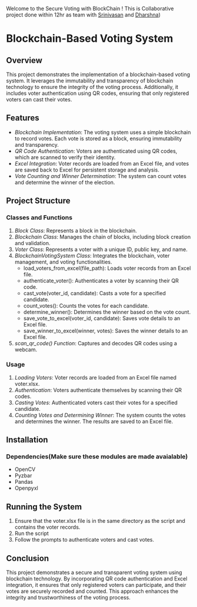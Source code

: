 Welcome to the Secure Voting with BlockChain !
This is Collaborative project done within 12hr as team with [Srinivasan](https://github.com/Srini-23) and [Dharshna](https://github.com/Dharshna2805))

# Blockchain-Based Voting System

## Overview
This project demonstrates the implementation of a blockchain-based voting system. It leverages the immutability and transparency of blockchain technology to ensure the integrity of the voting process. Additionally, it includes voter authentication using QR codes, ensuring that only registered voters can cast their votes.

## Features
- *Blockchain Implementation*: The voting system uses a simple blockchain to record votes. Each vote is stored as a block, ensuring immutability and transparency.
- *QR Code Authentication*: Voters are authenticated using QR codes, which are scanned to verify their identity.
- *Excel Integration*: Voter records are loaded from an Excel file, and votes are saved back to Excel for persistent storage and analysis.
- *Vote Counting and Winner Determination*: The system can count votes and determine the winner of the election.

## Project Structure
### Classes and Functions
1. *Block Class*: Represents a block in the blockchain.
2. *Blockchain Class*: Manages the chain of blocks, including block creation and validation.
3. *Voter Class*: Represents a voter with a unique ID, public key, and name.
4. *BlockchainVotingSystem Class*: Integrates the blockchain, voter management, and voting functionalities.
    - load_voters_from_excel(file_path): Loads voter records from an Excel file.
    - authenticate_voter(): Authenticates a voter by scanning their QR code.
    - cast_vote(voter_id, candidate): Casts a vote for a specified candidate.
    - count_votes(): Counts the votes for each candidate.
    - determine_winner(): Determines the winner based on the vote count.
    - save_vote_to_excel(voter_id, candidate): Saves vote details to an Excel file.
    - save_winner_to_excel(winner, votes): Saves the winner details to an Excel file.
5. *scan_qr_code() Function*: Captures and decodes QR codes using a webcam.

### Usage
1. *Loading Voters*: Voter records are loaded from an Excel file named voter.xlsx.
2. *Authentication*: Voters authenticate themselves by scanning their QR codes.
3. *Casting Votes*: Authenticated voters cast their votes for a specified candidate.
4. *Counting Votes and Determining Winner*: The system counts the votes and determines the winner. The results are saved to an Excel file.

## Installation
### Dependencies(Make sure these modules are made avaialable)
- OpenCV
- Pyzbar
- Pandas
- Openpyxl

## Running the System
1. Ensure that the voter.xlsx file is in the same directory as the script and contains the voter records.
2. Run the script
3. Follow the prompts to authenticate voters and cast votes.

## Conclusion
This project demonstrates a secure and transparent voting system using blockchain technology. By incorporating QR code authentication and Excel integration, it ensures that only registered voters can participate, and their votes are securely recorded and counted. This approach enhances the integrity and trustworthiness of the voting process.

